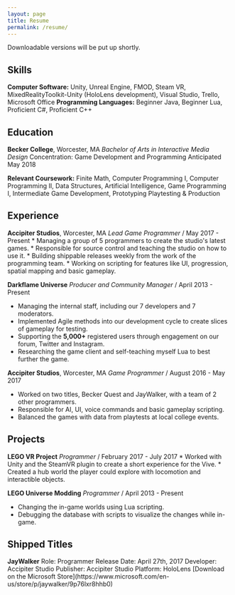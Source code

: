 ```yaml
---
layout: page
title: Resume
permalink: /resume/
---
```


Downloadable versions will be put up shortly.

<h2>Skills</h2>
<b>Computer Software:</b> Unity, Unreal Engine, FMOD, Steam VR, MixedRealityToolkit-Unity (HoloLens development), Visual Studio, Trello, Microsoft Office
<b>Programming Languages:</b> Beginner Java, Beginner Lua, Proficient C#, Proficient C++

<h2>Education</h2>
<b>Becker College</b>, Worcester, MA
<i>Bachelor of Arts in Interactive Media Design</i>
Concentration: Game Development and Programming
Anticipated May 2018

<b>Relevant Coursework:</b> Finite Math, Computer Programming I, Computer Programming II, Data Structures, Artificial Intelligence, Game Programming I, Intermediate Game Development, Prototyping Playtesting & Production

<h2>Experience</h2>
<b>Accipiter Studios</b>, Worcester, MA
<i>Lead Game Programmer</i> / May 2017 - Present
* Managing a group of 5 programmers to create the studio's latest games.
* Responsible for source control and teaching the studio on how to use it.
* Building shippable releases weekly from the work of the programming team.
* Working on scripting for features like UI, progression, spatial mapping and basic gameplay.

<b>Darkflame Universe</b>
<i>Producer and Community Manager</i> / April 2013 - Present
* Managing the internal staff, including our 7 developers and 7 moderators.
* Implemented Agile methods into our development cycle to create slices of gameplay for testing.
* Supporting the <b>5,000+</b> registered users through engagement on our forum, Twitter and Instagram.
* Researching the game client and self-teaching myself Lua to best further the game.

<b>Accipiter Studios</b>, Worcester, MA
<i>Game Programmer</i> / August 2016 - May 2017
* Worked on two titles, Becker Quest and JayWalker, with a team of 2 other programmers.
* Responsible for AI, UI, voice commands and basic gameplay scripting.
* Balanced the games with data from playtests at local college events.

<h2>Projects</h2>
<b>LEGO VR Project</b>
<i>Programmer</i> / February 2017 - July 2017
* Worked with Unity and the SteamVR plugin to create a short experience for the Vive.
* Created a hub world the player could explore with locomotion and interactible objects.

<b>LEGO Universe Modding</b>
<i>Programmer</i> / April 2013 - Present
* Changing the in-game worlds using Lua scripting.
* Debugging the database with scripts to visualize the changes while in-game.

<h2>Shipped Titles</h2>
<b>JayWalker</b>
Role: Programmer
Release Date: April 27th, 2017
Developer: Accipiter Studio
Publisher: Accipiter Studio
Platform: HoloLens
[Download on the Microsoft Store](https://www.microsoft.com/en-us/store/p/jaywalker/9p76lxr8hhb0)
